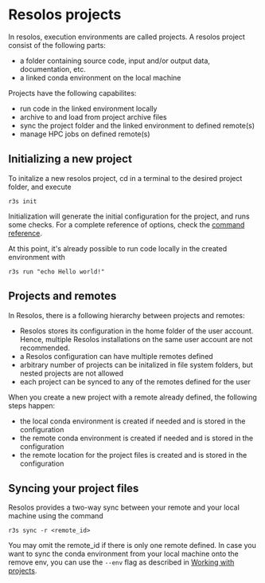 # Resolos projects

In resolos, execution environments are called projects. A resolos project consist of the following parts:

- a folder containing source code, input and/or output data, documentation, etc.
- a linked conda environment on the local machine

Projects have the following capabilites:

- run code in the linked environment locally
- archive to and load from project archive files
- sync the project folder and the linked environment to defined remote(s)
- manage HPC jobs on defined remote(s)

## Initializing a new project

To initalize a new resolos project, cd in a terminal to the desired project folder, and execute

```
r3s init
```

Initialization will generate the initial configuration for the project, and runs some checks. For a complete reference of 
options, check the [command reference](commands.md).

At this point, it's already possible to run code locally in the created environment with

```
r3s run "echo Hello world!"
```

## Projects and remotes

In Resolos, there is a following hierarchy between projects and remotes:

- Resolos stores its configuration in the home folder of the user account. Hence, multiple Resolos installations on the same user account are not recommended.
- a Resolos configuration can have multiple remotes defined
- arbitrary number of projects can be initalized in file system folders, but nested projects are not allowed
- each project can be synced to any of the remotes defined for the user

When you create a new project with a remote already defined, the following steps happen:

- the local conda environment is created if needed and is stored in the configuration
- the remote conda environment is created if needed and is stored in the configuration
- the remote location for the project files is created and is stored in the configuration

## Syncing your project files

Resolos provides a two-way sync between your remote and your local machine using the command

```
r3s sync -r <remote_id>
```

You may omit the remote_id if there is only one remote defined. In case you want to sync the conda environment
from your local machine onto the remove env, you can use the `--env` flag as described in [Working with projects](work_with_projects.md).